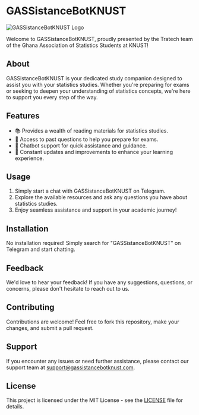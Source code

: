 # GASSistanceBotKNUST

![GASSistanceBotKNUST Logo](images/logo.png)

Welcome to GASSistanceBotKNUST, proudly presented by the Tratech team of the Ghana Association of Statistics Students at KNUST!

## About

GASSistanceBotKNUST is your dedicated study companion designed to assist you with your statistics studies. Whether you're preparing for exams or seeking to deepen your understanding of statistics concepts, we're here to support you every step of the way.

## Features

- 📚 Provides a wealth of reading materials for statistics studies.
- 📝 Access to past questions to help you prepare for exams.
- 💬 Chatbot support for quick assistance and guidance.
- 🚀 Constant updates and improvements to enhance your learning experience.

## Usage

1. Simply start a chat with GASSistanceBotKNUST on Telegram.
2. Explore the available resources and ask any questions you have about statistics studies.
3. Enjoy seamless assistance and support in your academic journey!

## Installation

No installation required! Simply search for "GASSistanceBotKNUST" on Telegram and start chatting.

## Feedback

We'd love to hear your feedback! If you have any suggestions, questions, or concerns, please don't hesitate to reach out to us.

## Contributing

Contributions are welcome! Feel free to fork this repository, make your changes, and submit a pull request.

## Support

If you encounter any issues or need further assistance, please contact our support team at support@gassistancebotknust.com.

## License

This project is licensed under the MIT License - see the [LICENSE](LICENSE) file for details.
